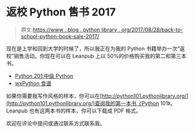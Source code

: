 # 返校 Python 售书 2017

> 原文:[https://www . blog . python library . org/2017/08/28/back-to-school-python-book-sale-2017/](https://www.blog.pythonlibrary.org/2017/08/28/back-to-school-python-book-sale-2017/)

现在是上学和回到大学的时候了，所以我正在为我的 Python 书籍举办一次“返校”销售活动。你现在可以在 Leanpub 上以 50%的价格购买我的第二和第三本书。

*   [Python 201:中级 Python](http://leanpub.com/python201/c/50percent)
*   [wxPython 食谱](http://leanpub.com/wxpythoncookbook/c/50percent)

如果你需要我写作风格的样本，你可以在[http://python101.pythonlibrary.org/](http://python101.pythonlibrary.org/)查阅我的第一本书《Python 101》。Leanpub 也有这两本书的样本，你可以下载成 PDF 格式。

欢迎在评论中提问或通过联系方式联系我。